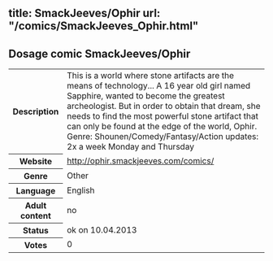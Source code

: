 title: SmackJeeves/Ophir
url: "/comics/SmackJeeves_Ophir.html"
---
Dosage comic SmackJeeves/Ophir
-----------------------------------------

<table class="comicinfo">
<tr>
<th>Description</th><td>This is a world where stone artifacts are the means of technology... A 16 year old girl named Sapphire, wanted to become the greatest archeologist. But in order to obtain that dream, she needs to find the most powerful stone artifact that can only be found at the edge of the world, Ophir. Genre: Shounen/Comedy/Fantasy/Action updates: 2x a week Monday and Thursday</td>
</tr>
<tr>
<th>Website</th><td><a href="http://ophir.smackjeeves.com/comics/">http://ophir.smackjeeves.com/comics/</a></td>
</tr>
<tr>
<th>Genre</th><td>Other</td>
</tr>
<tr>
<th>Language</th><td>English</td>
</tr>
<tr>
<th>Adult content</th><td>no</td>
</tr>
<tr>
<th>Status</th><td>ok on 10.04.2013</td>
</tr>
<tr>
<th>Votes</th><td>0</div></td>
</tr>
</table>
